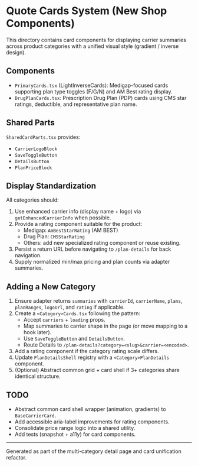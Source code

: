 # Quote Cards System (New Shop Components)

This directory contains card components for displaying carrier summaries across product categories with a unified visual style (gradient / inverse design).

## Components
- `PrimaryCards.tsx` (LightInverseCards): Medigap-focused cards supporting plan type toggles (F/G/N) and AM Best rating display.
- `DrugPlanCards.tsx`: Prescription Drug Plan (PDP) cards using CMS star ratings, deductible, and representative plan name.

## Shared Parts
`SharedCardParts.tsx` provides:
- `CarrierLogoBlock`
- `SaveToggleButton`
- `DetailsButton`
- `PlanPriceBlock`

## Display Standardization
All categories should:
1. Use enhanced carrier info (display name + logo) via `getEnhancedCarrierInfo` when possible.
2. Provide a rating component suitable for the product:
   - Medigap: `AmBestStarRating` (AM BEST)
   - Drug Plan: `CMSStarRating`
   - Others: add new specialized rating component or reuse existing.
3. Persist a return URL before navigating to `/plan-details` for back navigation.
4. Supply normalized min/max pricing and plan counts via adapter summaries.

## Adding a New Category
1. Ensure adapter returns `summaries` with `carrierId`, `carrierName`, `plans`, `planRanges`, `logoUrl`, and `rating` if applicable.
2. Create a `<Category>Cards.tsx` following the pattern:
   - Accept `carriers` + `loading` props.
   - Map summaries to carrier shape in the page (or move mapping to a hook later).
   - Use `SaveToggleButton` and `DetailsButton`.
   - Route Details to `/plan-details?category=<slug>&carrier=<encoded>`.
3. Add a rating component if the category rating scale differs.
4. Update `PlanDetailsShell` registry with a `<Category>PlanDetails` component.
5. (Optional) Abstract common grid + card shell if 3+ categories share identical structure.

## TODO
- Abstract common card shell wrapper (animation, gradients) to `BaseCarrierCard`.
- Add accessible aria-label improvements for rating components.
- Consolidate price range logic into a shared utility.
- Add tests (snapshot + a11y) for card components.

---
Generated as part of the multi-category detail page and card unification refactor.
